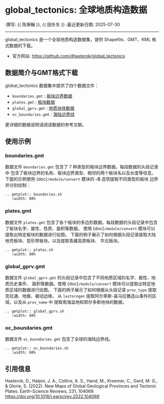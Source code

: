 # global_tectonics: 全球地质构造数据

:撰写: {{ 陈箫翰 }}, {{ 田冬冬 }}
:最近更新日期: 2025-07-30

---

global_tectonics 是一个全球地质构造数据集，提供 Shapefile、GMT、KML 格式数据的下载。

- 官方网站: <https://github.com/dhasterok/global_tectonics>

## 数据简介与GMT格式下载

global_tectonics 数据集中提供了四个数据文件：

- `boundaries.gmt` : [板块边界数据](https://raw.githubusercontent.com/dhasterok/global_tectonics/2376efe78a148643dc7f6867f6ee87d62c1bccc0/plates%26provinces/gmt/boundaries.gmt)
- `plates.gmt` : [板块数据](https://raw.githubusercontent.com/dhasterok/global_tectonics/2376efe78a148643dc7f6867f6ee87d62c1bccc0/plates%26provinces/gmt/plates.gmt)
- `global_gprv.gmt` : [地质块体数据](https://raw.githubusercontent.com/dhasterok/global_tectonics/2376efe78a148643dc7f6867f6ee87d62c1bccc0/plates%26provinces/gmt/global_gprv.gmt)
- `oc_boundaries.gmt` : [海陆边界线](https://raw.githubusercontent.com/dhasterok/global_tectonics/2376efe78a148643dc7f6867f6ee87d62c1bccc0/plates%26provinces/gmt/oc_boundaries.gmt)

更详细的数据说明请阅读数据的参考文献。

## 使用示例

### boundaries.gmt

数据文件 `boundaries.gmt` 包含了 7 种类型的板块边界数据。每段数据的头段记录中
包含了板块边界的名称、板块边界类型、相邻的两个板块名以及长度等信息。
下面的示例使用 {doc}`/module/convert` 模块的 **-S** 选项提取不同类型的板块
边界并分别绘制：

```{eval-rst}
.. gmtplot:: boundaries.sh
   :width: 80%
```

### plates.gmt

数据文件 `plates.gmt` 包含了各个板块的多边形数据。每段数据的头段记录中包含了板块名字、属性、性质、面积等数据。
使用 {doc}`/module/convert` 模块可以提取出特定板块的数据进行绘图。
下面的例子展示了如何根据头段记录提取大陆地壳板块、变形带板块，以及提取青藏高原板块、
华北板块。

```{eval-rst}
.. gmtplot:: plates.sh
   :width: 80%
```

### global_gprv.gmt

数据文件 `global_gprv.gmt` 的头段记录中包含了不同地质区域的名字、属性、地质历史事件、
面积等数据。使用 {doc}`/module/convert` 模块可以提取出特定地质区域的数据进行绘图。
下面的例子展示了如何根据从头段记录 `prov_type` 提取克拉通、地盾、被动边缘，
从 `lastorogen` 提取阿尔卑斯-喜马拉雅造山事件的区域，以及从 `prov_name` 中
提取南海盆地和鄂尔多斯地块的数据。

```{eval-rst}
.. gmtplot:: global_gprv.sh
   :width: 80%
```

### oc_boundaries.gmt

数据文件 `oc_boundaries.gmt` 包含了全球的海陆边界线。

```{eval-rst}
.. gmtplot:: oc_boundaries.sh
   :width: 80%
```

## 引用信息

Hasterok, D., Halpin, J. A., Collins, A. S., Hand, M., Kreemer, C., Gard, M. G., & Glorie, S. (2022). New Maps of Global Geological Provinces and Tectonic Plates. Earth-Science Reviews, 231, 104069. <https://doi.org/10.1016/j.earscirev.2022.104069>

